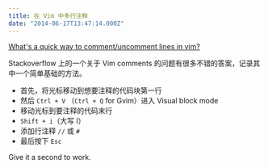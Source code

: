 ```yaml
---
title: 在 Vim 中多行注释
date: "2014-06-17T13:47:14.000Z"
---
```


[What's a quick way to comment/uncomment lines in vim?](http://stackoverflow.com/questions/1676632/whats-a-quick-way-to-comment-uncomment-lines-in-vim)

Stackoverflow 上的一个关于 Vim comments 的问题有很多不错的答案，记录其中一个简单基础的方法。

- 首先，将光标移动到想要注释的代码块第一行
- 然后 `Ctrl + V` （`Ctrl + Q` for Gvim）进入 Visual block mode
- 移动光标到要注释的代码末行
- `Shift + i`（大写 I）
- 添加行注释 `//` 或 `#`
- 最后按下 `Esc`

Give it a second to work.
